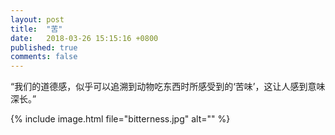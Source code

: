 ```yaml
---
layout: post
title:  "苦"
date:   2018-03-26 15:15:16 +0800
published: true
comments: false
---
```

“我们的道德感，似乎可以追溯到动物吃东西时所感受到的‘苦味’，这让人感到意味深长。”

{% include image.html file="bitterness.jpg" alt="" %}

